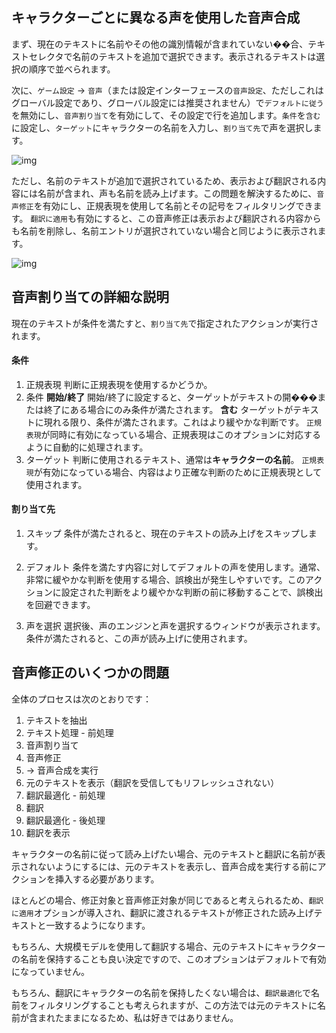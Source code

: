 ## キャラクターごとに異なる声を使用した音声合成

まず、現在のテキストに名前やその他の識別情報が含まれていない��合、テキストセレクタで名前のテキストを追加で選択できます。表示されるテキストは選択の順序で並べられます。

次に、`ゲーム設定` -> `音声`（または設定インターフェースの`音声設定`、ただしこれはグローバル設定であり、グローバル設定には推奨されません）で`デフォルトに従う`を無効にし、`音声割り当て`を有効にして、その設定で行を追加します。`条件`を`含む`に設定し、`ターゲット`にキャラクターの名前を入力し、`割り当て先`で声を選択します。

![img](https://image.lunatranslator.org/zh/tts/1.png) 

ただし、名前のテキストが追加で選択されているため、表示および翻訳される内容には名前が含まれ、声も名前を読み上げます。この問題を解決するために、`音声修正`を有効にし、正規表現を使用して名前とその記号をフィルタリングできます。
`翻訳に適用`も有効にすると、この音声修正は表示および翻訳される内容からも名前を削除し、名前エントリが選択されていない場合と同じように表示されます。

![img](https://image.lunatranslator.org/zh/tts/3.png)   

## 音声割り当ての詳細な説明

現在のテキストが条件を満たすと、`割り当て先`で指定されたアクションが実行されます。

#### 条件

1. 正規表現
    判断に正規表現を使用するかどうか。
1. 条件
    **開始/終了** 開始/終了に設定すると、ターゲットがテキストの開���または終了にある場合にのみ条件が満たされます。
    **含む** ターゲットがテキストに現れる限り、条件が満たされます。これはより緩やかな判断です。
    `正規表現`が同時に有効になっている場合、正規表現はこのオプションに対応するように自動的に処理されます。
1. ターゲット
    判断に使用されるテキスト、通常は**キャラクターの名前**。
    `正規表現`が有効になっている場合、内容はより正確な判断のために正規表現として使用されます。

#### 割り当て先

1. スキップ
    条件が満たされると、現在のテキストの読み上げをスキップします。

1. デフォルト
    条件を満たす内容に対してデフォルトの声を使用します。通常、非常に緩やかな判断を使用する場合、誤検出が発生しやすいです。このアクションに設定された判断をより緩やかな判断の前に移動することで、誤検出を回避できます。
1. 声を選択
    選択後、声のエンジンと声を選択するウィンドウが表示されます。条件が満たされると、この声が読み上げに使用されます。

## 音声修正のいくつかの問題

全体のプロセスは次のとおりです：

1. テキストを抽出
1. テキスト処理 - 前処理
1. 音声割り当て
1. 音声修正
1. -> 音声合成を実行
1. 元のテキストを表示（翻訳を受信してもリフレッシュされない）
1. 翻訳最適化 - 前処理
1. 翻訳
1. 翻訳最適化 - 後処理
1. 翻訳を表示

キャラクターの名前に従って読み上げたい場合、元のテキストと翻訳に名前が表示されないようにするには、元のテキストを表示し、音声合成を実行する前にアクションを挿入する必要があります。

ほとんどの場合、修正対象と音声修正対象が同じであると考えられるため、`翻訳に適用`オプションが導入され、翻訳に渡されるテキストが修正された読み上げテキストと一致するようになります。

もちろん、大規模モデルを使用して翻訳する場合、元のテキストにキャラクターの名前を保持することも良い決定ですので、このオプションはデフォルトで有効になっていません。

もちろん、翻訳にキャラクターの名前を保持したくない場合は、`翻訳最適化`で名前をフィルタリングすることも考えられますが、この方法では元のテキストに名前が含まれたままになるため、私は好きではありません。
